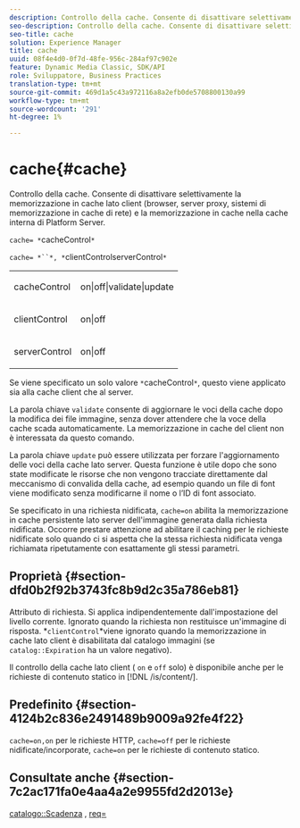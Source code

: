 ```yaml
---
description: Controllo della cache. Consente di disattivare selettivamente la memorizzazione in cache lato client (browser, server proxy, sistemi di memorizzazione in cache di rete) e la memorizzazione in cache nella cache interna di Platform Server.
seo-description: Controllo della cache. Consente di disattivare selettivamente la memorizzazione in cache lato client (browser, server proxy, sistemi di memorizzazione in cache di rete) e la memorizzazione in cache nella cache interna di Platform Server.
seo-title: cache
solution: Experience Manager
title: cache
uuid: 08f4e4d0-0f7d-48fe-956c-284af97c902e
feature: Dynamic Media Classic, SDK/API
role: Sviluppatore, Business Practices
translation-type: tm+mt
source-git-commit: 469d1a5c43a972116a8a2efb0de5708800130a99
workflow-type: tm+mt
source-wordcount: '291'
ht-degree: 1%

---
```



# cache{#cache}

Controllo della cache. Consente di disattivare selettivamente la memorizzazione in cache lato client (browser, server proxy, sistemi di memorizzazione in cache di rete) e la memorizzazione in cache nella cache interna di Platform Server.

`cache= *`cacheControl`*`

`cache= *``*, *`clientControlserverControl`*`

<table id="simpletable_70ACECAEA02F400C83B598FA13F1D00B"> 
 <tr class="strow"> 
  <td class="stentry"> <p><span class="codeph"> <span class="varname"> cacheControl</span></span> </p> </td> 
  <td class="stentry"> <p><span class="codeph"> on|off|validate|update</span> </p> </td> 
 </tr> 
 <tr class="strow"> 
  <td class="stentry"> <p><span class="codeph"> <span class="varname"> clientControl</span></span> </p></td> 
  <td class="stentry"> <p><span class="codeph"> on|off</span> </p></td> 
 </tr> 
 <tr class="strow"> 
  <td class="stentry"> <p><span class="codeph"> <span class="varname"> serverControl</span></span> </p></td> 
  <td class="stentry"> <p><span class="codeph"> on|off</span> </p></td> 
 </tr> 
</table>

Se viene specificato un solo valore `*`cacheControl`*`, questo viene applicato sia alla cache client che al server.

La parola chiave `validate` consente di aggiornare le voci della cache dopo la modifica dei file immagine, senza dover attendere che la voce della cache scada automaticamente. La memorizzazione in cache del client non è interessata da questo comando.

La parola chiave `update` può essere utilizzata per forzare l&#39;aggiornamento delle voci della cache lato server. Questa funzione è utile dopo che sono state modificate le risorse che non vengono tracciate direttamente dal meccanismo di convalida della cache, ad esempio quando un file di font viene modificato senza modificarne il nome o l’ID di font associato.

Se specificato in una richiesta nidificata, `cache=on` abilita la memorizzazione in cache persistente lato server dell&#39;immagine generata dalla richiesta nidificata. Occorre prestare attenzione ad abilitare il caching per le richieste nidificate solo quando ci si aspetta che la stessa richiesta nidificata venga richiamata ripetutamente con esattamente gli stessi parametri.

## Proprietà {#section-dfd0b2f92b3743fc8b9d2c35a786eb81}

Attributo di richiesta. Si applica indipendentemente dall&#39;impostazione del livello corrente. Ignorato quando la richiesta non restituisce un&#39;immagine di risposta. *`clientControl`*viene ignorato quando la memorizzazione in cache lato client è disabilitata dal catalogo immagini (se `catalog::Expiration` ha un valore negativo).

Il controllo della cache lato client ( `on` e `off` solo) è disponibile anche per le richieste di contenuto statico in [!DNL /is/content/].

## Predefinito {#section-4124b2c836e2491489b9009a92fe4f22}

`cache=on,on` per le richieste HTTP,  `cache=off` per le richieste nidificate/incorporate,  `cache=on` per le richieste di contenuto statico.

## Consultate anche {#section-7c2ac171fa0e4aa4a2e9955fd2d2013e}

[catalogo::Scadenza](../../../../../is-api/image-catalog/image-serving-api-ref/c-image-catalog-reference/c-image-svg-data-reference/c-image-data-reference/r-expiration-cat.md#reference-a7afd668ecbb4d2da65d86259aa6a28a) ,  [req=](../../../../../is-api/http-ref/image-serving-api-ref/c-http-protocol-reference/c-command-reference/r-req/r-req.md#reference-907cdb4a97034db7ad94695f25552e76)
